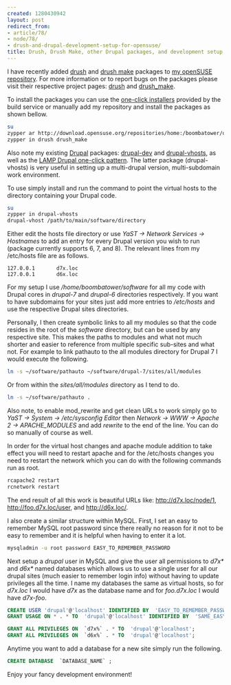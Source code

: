 ```yaml
---
created: 1280430942
layout: post
redirect_from:
- article/78/
- node/78/
- drush-and-drupal-development-setup-for-opensuse/
title: Drush, Drush Make, other Drupal packages, and development setup for openSUSE
---
```

I have recently added <a href="http://drupal.org/project/drush">drush</a> and <a href="http://drupal.org/project/drush_make">drush make</a> packages to <a href="http://download.opensuse.org/repositories/home:/boombatower/">my openSUSE repository</a>. For more information or to report bugs on the packages please visit their respective project pages: <a href="https://build.opensuse.org/package/show?package=drush&project=home:boombatower">drush</a> and <a href="https://build.opensuse.org/package/show?package=drush_make&project=home:boombatower">drush_make</a>.

To install the packages you can use the <a href="http://software.opensuse.org/search?q=drush">one-click installers</a> provided by the build service or manually add my repository and install the packages as shown bellow.

```bash
su
zypper ar http://download.opensuse.org/repositories/home:/boombatower/openSUSE_11.[2 or 3]/ home:boombatower
zypper in drush drush_make
```

Also note my existing <a href="http://drupal.org">Drupal</a> packages: <a href="https://build.opensuse.org/package/show?package=drupal-dev&project=home:boombatower">drupal-dev</a> and <a href="https://build.opensuse.org/package/show?package=drupal-vhosts&project=home:boombatower">drupal-vhosts</a>, as well as the <a href="http://software.opensuse.org/search?q=lamp+drupal">LAMP Drupal one-click pattern</a>. The latter package (drupal-vhosts) is very useful in setting up a multi-drupal version, multi-subdomain work environment.

To use simply install and run the command to point the virtual hosts to the directory containing your Drupal code.

```bash
su
zypper in drupal-vhosts
drupal-vhost /path/to/main/software/directory
```

Either edit the hosts file directory or use <em>YaST -> Network Services -> Hostnames</em> to add an entry for every Drupal version you wish to run (package currently supports 6, 7, and 8). The relevant lines from my /etc/hosts file are as follows.

```
127.0.0.1       d7x.loc 
127.0.0.1       d6x.loc 
```

For my setup I use <em>/home/boombatower/software</em> for all my code with Drupal cores in <em>drupal-7</em> and <em>drupal-6</em> directories respectively. If you want to have subdomains for your sites just add more entries to <em>/etc/hosts</em> and use the respective Drupal sites directories.

Personally, I then create symbolic links to all my modules so that the code resides in the root of the <em>software</em> directory, but can be used by any respective site. This makes the paths to modules and what not much shorter and easier to reference from multiple specific sub-sites and what not. For example to link pathauto to the all modules directory for Drupal 7 I would execute the following.

```bash
ln -s ~/software/pathauto ~/software/drupal-7/sites/all/modules
```

Or from within the <em>sites/all/modules</em> directory as I tend to do.

```bash
ln -s ~/software/pathauto .
```

Also note, to enable mod_rewrite and get clean URLs to work simply go to <em>YaST -> System -> /etc/sysconfig Editor</em> then <em>Network -> WWW -> Apache 2 -> APACHE_MODULES</em> and add <em>rewrite</em> to the end of the line. You can do so manually of course as well.

In order for the virtual host changes and apache module addition to take effect you will need to restart apache and for the /etc/hosts changes you need to restart the network which you can do with the following commands run as root.

```bash
rcapache2 restart
rcnetwork restart
```

The end result of all this work is beautiful URLs like: http://d7x.loc/node/1, http://foo.d7x.loc/user, and http://d6x.loc/.

I also create a similar structure within MySQL. First, I set an easy to remember MySQL root password since there really no reason for it not to be easy to remember and it is helpful when having to enter it a lot.

```bash
mysqladmin -u root password EASY_TO_REMEMBER_PASSWORD
```

Next setup a <em>drupal</em> user in MySQL and give the user all permissions to <em>d7x*</em> and <em>d6x*</em> named databases which allows us to use a single user for all our drupal sites (much easier to remember login info) without having to update privileges all the time. I name my databases the same as virtual hosts, so for <em>d7x.loc</em> I would have <em>d7x</em> as the database name and for <em>foo.d7x.loc</em> I would have <em>d7x-foo</em>.

```sql
CREATE USER 'drupal'@'localhost' IDENTIFIED BY  'EASY_TO_REMEMBER_PASSWORD';
GRANT USAGE ON * . * TO  'drupal'@'localhost' IDENTIFIED BY  'SAME_EASY_TO_REMEMBER_PASSWORD' ;

GRANT ALL PRIVILEGES ON  `d7x%` . * TO  'drupal'@'localhost';
GRANT ALL PRIVILEGES ON  `d6x%` . * TO  'drupal'@'localhost';
```

Anytime you want to add a database for a new site simply run the following.
```sql
CREATE DATABASE  `DATABASE_NAME` ;
```

Enjoy your fancy development environment!
